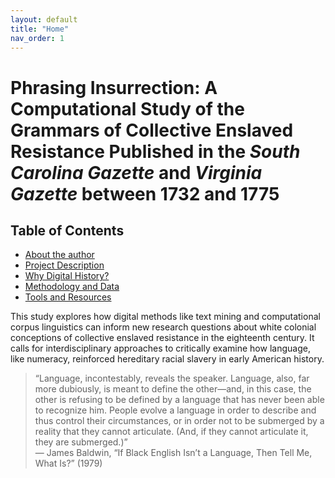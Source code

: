 ```yaml
---
layout: default
title: "Home"
nav_order: 1
---
```

# Phrasing Insurrection: A Computational Study of the Grammars of Collective Enslaved Resistance Published in the *South Carolina Gazette* and *Virginia Gazette* between 1732 and 1775

## Table of Contents
- [About the author](about.md)
- [Project Description](project-description.md)
- [Why Digital History?](why-digital-history.md)
- [Methodology and Data](methodology-and-data.md)
- [Tools and Resources](tools-and-resources.md)

This study explores how digital methods like text mining and computational corpus linguistics can inform new research questions about white colonial conceptions of collective enslaved resistance in the eighteenth century. It calls for interdisciplinary approaches to critically examine how language, like numeracy, reinforced hereditary racial slavery in early American history. 

> “Language, incontestably, reveals the speaker. Language, also, far more dubiously, is meant to define the other—and, in this case, the other is refusing to be defined by a language that has never been able to recognize him. People evolve a language in order to describe and thus control their circumstances, or in order not to be submerged by a reality that they cannot articulate. (And, if they cannot articulate it, they are submerged.)”  
> — James Baldwin, “If Black English Isn’t a Language, Then Tell Me, What Is?” (1979)
